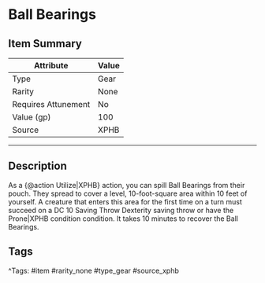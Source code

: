 # Ball Bearings

## Item Summary

| Attribute            | Value                        |
|----------------------|------------------------------|
| Type                 | Gear |
| Rarity               | None             |
| Requires Attunement  | No                |
| Value (gp)           | 100    |
| Source               | XPHB |

---

## Description

As a {@action Utilize|XPHB} action, you can spill Ball Bearings from their pouch. They spread to cover a level, 10-foot-square area within 10 feet of yourself. A creature that enters this area for the first time on a turn must succeed on a DC 10 Saving Throw Dexterity saving throw or have the Prone|XPHB condition condition. It takes 10 minutes to recover the Ball Bearings.

## Tags

^Tags: #item #rarity_none #type_gear #source_xphb